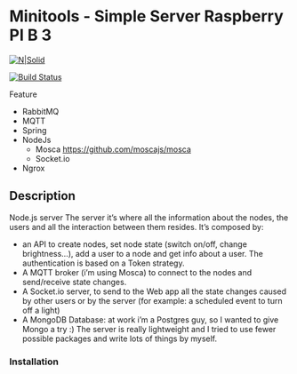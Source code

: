 # Minitools - Simple Server Raspberry PI B 3

[![N|Solid](https://cldup.com/dTxpPi9lDf.thumb.png)](https://nodesource.com/products/nsolid)

[![Build Status](https://travis-ci.org/joemccann/dillinger.svg?branch=master)](https://travis-ci.org/joemccann/dillinger)

Feature
  - RabbitMQ
  - MQTT 
  - Spring 
  - NodeJs
    - Mosca https://github.com/moscajs/mosca
    - Socket.io 
  - Ngrox

## Description
Node.js server
The server it’s where all the information about the nodes, the users and all the interaction between them resides. It’s composed by:
- an API to create nodes, set node state (switch on/off, change brightness…), add a user to a node and get info about a user. The authentication is based on a Token strategy.
- A MQTT broker (i’m using Mosca) to connect to the nodes and send/receive state changes.
- A Socket.io server, to send to the Web app all the state changes caused by other users or by the server (for example: a scheduled event to turn off a light)
- A MongoDB Database: at work i’m a Postgres guy, so I wanted to give Mongo a try :)
The server is really lightweight and I tried to use fewer possible packages and write lots of things by myself.
### Installation
